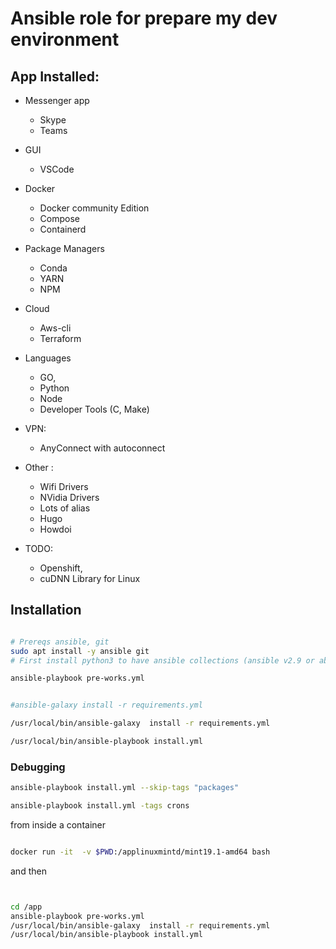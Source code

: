 # Ansible role for prepare my dev environment


## App Installed:

* Messenger app
  * Skype 
  * Teams

* GUI 
  * VSCode

* Docker 
  * Docker community Edition  
  * Compose
  * Containerd

* Package Managers
  * Conda
  * YARN
  * NPM

* Cloud
  * Aws-cli
  * Terraform 

* Languages    
  * GO, 
  * Python
  * Node
  * Developer Tools (C, Make)

* VPN:
  * AnyConnect with autoconnect

* Other :   
  * Wifi Drivers
  * NVidia Drivers
  * Lots of alias
  * Hugo
  * Howdoi


* TODO:
  * Openshift, 
  * cuDNN Library for Linux 

## Installation
```bash

# Prereqs ansible, git
sudo apt install -y ansible git 
# First install python3 to have ansible collections (ansible v2.9 or above)

ansible-playbook pre-works.yml 


#ansible-galaxy install -r requirements.yml

/usr/local/bin/ansible-galaxy  install -r requirements.yml

/usr/local/bin/ansible-playbook install.yml 

```


### Debugging
```bash
ansible-playbook install.yml --skip-tags "packages"

ansible-playbook install.yml -tags crons
```

from inside a container
```bash

docker run -it  -v $PWD:/applinuxmintd/mint19.1-amd64 bash

```
and then
```bash


cd /app
ansible-playbook pre-works.yml
/usr/local/bin/ansible-galaxy  install -r requirements.yml
/usr/local/bin/ansible-playbook install.yml 



```

